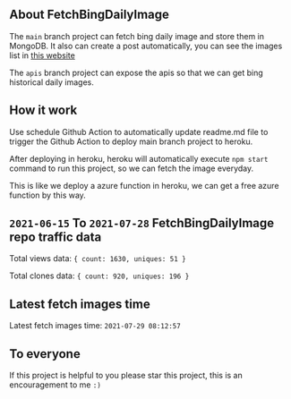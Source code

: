 ## About FetchBingDailyImage

The `main` branch project can fetch bing daily image and store them in MongoDB.
It also can create a post automatically, you can see the images list in [this website](https://oursalbum.netlify.app)

The `apis` branch project can expose the apis so that we can get bing historical daily images.

## How it work

Use schedule Github Action to automatically update readme.md file to trigger the Github Action to deploy main branch project to heroku.

After deploying in heroku, heroku will automatically execute `npm start` command to run this project, so we can fetch the image everyday.

This is like we deploy a azure function in heroku, we can get a free azure function by this way.

## `2021-06-15` To `2021-07-28` FetchBingDailyImage repo traffic data

Total views data: `{ count: 1630, uniques: 51 }`

Total clones data: `{ count: 920, uniques: 196 }`

## Latest fetch images time

Latest fetch images time: `2021-07-29 08:12:57`

## To everyone

If this project is helpful to you please star this project, this is an encouragement to me `:)`



